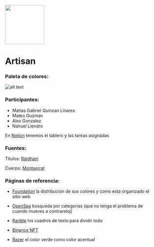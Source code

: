 <img src="https://i.imgur.com/zsqtY81.png" width="128"/>

# Artisan

### Paleta de colores:
![alt text](https://i.imgur.com/NPARW5M.png)

### Participantes:
- Matias Gabriel Quinzan Linares
- Mateo Guzman
- Alex Gonzalez
- Nahuel Liendro

En [Notion](https://efficacious-cost-b5c.notion.site/Artisan-13f5d53786f44b788e127da2e252e271) tenemos el tablero y las tareas asignadas

### Fuentes:

Titulos: [Rajdhani](https://fonts.google.com/specimen/Rajdhani?query=Rajdhani&preview.text=%20THE%20NEW%20RAZER%20BLADE%2016%20%26%2018&preview.text_type=custom)

Cuerpo: [Montserrat](https://fonts.google.com/specimen/Montserrat?query=monts)

### Páginas de referencia:
- [Foundation](https://foundation.app/world/monolith-exhibition-x)
la distribucion de sus colores y como esta organizado el sitio web

- [OpenSea](https://opensea.io/es)
busqueda por categorias (que no tenga el problema de cuando mueves a contrareloj)

- [Rarible](https://rarible.com/)
los cuadros de texto para dividir todo

- [Binance NFT](https://www.binance.com/en/nft/home)
 
- [Razer](https://www.razer.com/)
el color verde como color acentual
